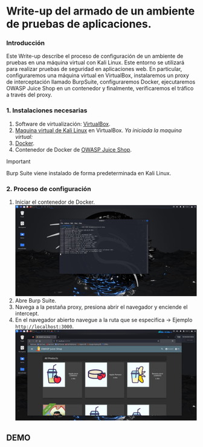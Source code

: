 # Write-up del armado de un ambiente de pruebas de aplicaciones. 

### Introducción
Este Write-up describe el proceso de configuración de un ambiente de pruebas en una máquina virtual con Kali Linux. Este entorno se utilizará para realizar pruebas de seguridad en aplicaciones web. En particular, configuraremos una máquina virtual en VirtualBox, instalaremos un proxy de interceptación llamado BurpSuite, configuraremos Docker, ejecutaremos OWASP Juice Shop en un contenedor y finalmente, verificaremos el tráfico a través del proxy.

### 1. Instalaciones necesarias
  1. Software de virtualización: [VirtualBox](https://www.virtualbox.org/wiki/Downloads).
  2. [Maquina virtual de Kali Linux](https://www.kali.org/get-kali/#kali-virtual-machines) en VirtualBox.
*Ya iniciada la maquina virtual:*
  4. [Docker](https://docs.docker.com/desktop/install/linux-install/).
  5. Contenedor de Docker de [OWASP Juice Shop](https://hub.docker.com/r/bkimminich/juice-shop).

>[!IMPORTANT]
   >Burp Suite viene instalado de forma predeterminada en Kali Linux.

### 2. Proceso de configuración  
  1. Iniciar el contenedor de Docker.     
    ![Iniciando contenedor](/assets/iniciando.png)
  2. Abre Burp Suite.
  3. Navega a la pestaña proxy, presiona abrir el navegador y enciende el intercept.
  4. En el navegador abierto navegue a la ruta que se especifica -> Ejemplo `http://localhost:3000`.
     ![Pantalla de inicio](/assets/pantallainicio.png)


## DEMO
